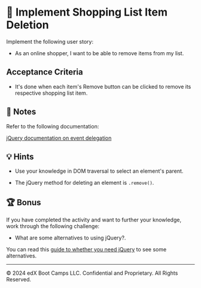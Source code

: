 # 📖 Implement Shopping List Item Deletion

Implement the following user story:

* As an online shopper, I want to be able to remove items from my list.

## Acceptance Criteria

* It's done when each item's Remove button can be clicked to remove its respective shopping list item.

## 📝 Notes

Refer to the following documentation:

[jQuery documentation on event delegation](https://learn.jquery.com/events/event-delegation/)

## 💡 Hints

* Use your knowledge in DOM traversal to select an element's parent.

* The jQuery method for deleting an element is `.remove()`.

## 🏆 Bonus

If you have completed the activity and want to further your knowledge, work through the following challenge:

* What are some alternatives to using jQuery?.

You can read this [guide to whether you need jQuery](http://youmightnotneedjquery.com/) to see some alternatives.

---

© 2024 edX Boot Camps LLC. Confidential and Proprietary. All Rights Reserved.
